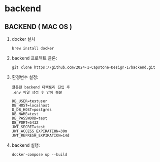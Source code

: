 # backend

## BACKEND ( MAC OS )

1. docker 설치
    
    ```
    brew install docker
    ```
    
2. backend 프로젝트 클론:
    
    ```
    git clone https://github.com/2024-1-Capstone-Design-1/backend.git
    ```
    
3. 환경변수 설정:
    
    ```
    클론한 backend 디렉토리 진입 후
    .env 파일 생성 후 안에 복붙
    
    DB_USER=testuser
    DB_HOST=localhost
    D_DB_HOST=postgres
    DB_NAME=test
    DB_PASSWORD=test
    DB_PORT=5432
    JWT_SECRET=test
    JWT_ACCESS_EXPIRATION=30m
    JWT_REFRESH_EXPIRATION=14d
    ```
    
4. backend 실행:
    
    ```
    docker-compose up --build
    ```
